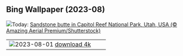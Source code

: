 ## Bing Wallpaper (2023-08)
![](https://www.bing.com/th?id=OHR.CapitolButte_EN-IN9834899757_UHD.jpg&w=1000)Today: [Sandstone butte in Capitol Reef National Park, Utah, USA (© Amazing Aerial Premium/Shutterstock)](https://www.bing.com/th?id=OHR.CapitolButte_EN-IN9834899757_UHD.jpg)

|      |      |      |
| :----: | :----: | :----: |
|![](https://www.bing.com/th?id=OHR.DenaliClimber_EN-IN8763043099_UHD.jpg&pid=hp&w=384&h=216&rs=1&c=4)2023-08-01 [download 4k](https://www.bing.com/th?id=OHR.DenaliClimber_EN-IN8763043099_UHD.jpg)|